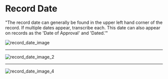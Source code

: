 # Record Date

"The record date can generally be found in the upper left hand corner of the record. If multiple dates appear, transcribe each. This date can also appear on records as the 'Date of Approval' and 'Dated.'"

![record_date_image](/assets/emigrant/record_date_1.png)  
***
![record_date_image_2](/assets/emigrant/record_date_2.png)  
***
![record_date_image_4](/assets/emigrant/record_date_4.png)   
